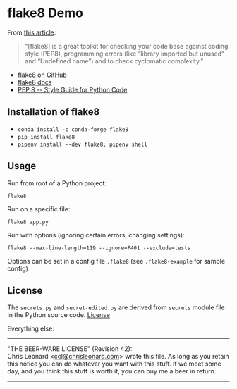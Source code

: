 # flake8 Demo

From [this article][1]:

> "[flake8] is a great toolkit for checking your code base against coding style (PEP8), programming errors (like “library imported but unused” and “Undefined name”) and to check cyclomatic complexity."

- [flake8 on GitHub][1]
- [flake8 docs][2]
- [PEP 8 -- Style Guide for Python Code][3]

## Installation of flake8

- `conda install -c conda-forge flake8`
- `pip install flake8`
- `pipenv install --dev flake8; pipenv shell`

## Usage

Run from root of a Python project:

`flake8`

Run on a specific file:

`flake8 app.py`

Run with options (ignoring certain errors, changing settings):

`flake8 --max-line-length=119 --ignore=F401 --exclude=tests`

Options can be set in a config file `.flake8` (see `.flake8-example` for sample config)

## License

The `secrets.py` and `secret-edited.py` are derived from `secrets` module file
in the Python source code. [License][4]

Everything else:

***********************************************************  
"THE BEER-WARE LICENSE" (Revision 42):  
Chris Leonard <<ccl@chrisleonard.com>> wrote this file.  As long as you retain
this notice you can do whatever you want with this stuff. If we meet some day,
and you think this stuff is worth it, you can buy me a beer in return.  
***********************************************************

[1]: https://simpleisbetterthancomplex.com/packages/2016/08/05/flake8.html
[2]: https://github.com/PyCQA/flake8
[3]: https://flake8.pycqa.org/en/latest/
[4]: https://www.python.org/dev/peps/pep-0008/
[5]: https://github.com/python/cpython/blob/main/LICENSE
